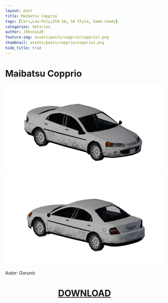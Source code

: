 ```yaml
---
layout: post
title: Maibatsu Copprio
tags: [Cars,Low-Poly,GTA SA, SA Style, Game-ready]
categories: Vehicles
author: J0hnn1e20
feature-img: assets/posts/copprio/copprio1.png
thumbnail: assets/posts/copprio/copprio1.png
hide_title: true
---
```


# Maibatsu Copprio

![MaibatsuCopprio](assets/posts/copprio/copprio1.png)
![MaibatsuCopprio](assets/posts/copprio/copprio2.png)

Autor: Gorunic

<h1 style="text-align: center; color: white;">
    <a href="/assets/posts/pologti2018-sa-lp-v1/Maibatsu Copprio.zip" download>DOWNLOAD</a>
<h1>